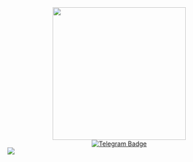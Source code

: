 <div id="header" align="center">
  <img src="https://encrypted-tbn0.gstatic.com/images?q=tbn:ANd9GcSNmEcHyb9myhLsex5GctZr7bdTPqL7j5tnfQOGBNnqOrVoS9gPHHQ6PwgHP9yC3h3kKX8&usqp=CAU.gif" width="300"/>
</div>
<div id="badges" align="center">
  <a href="https://t.me/infosecoff">
    <img src="https://img.shields.io/badge/Telegram-blue?logo=Telegram&logoColor=white&style=for-the-badge" alt="Telegram Badge"/>
  </a>
</div>
<img src="https://komarev.com/ghpvc/?username=nverenchik&style=flat-square&color=blue" align="center"/>


